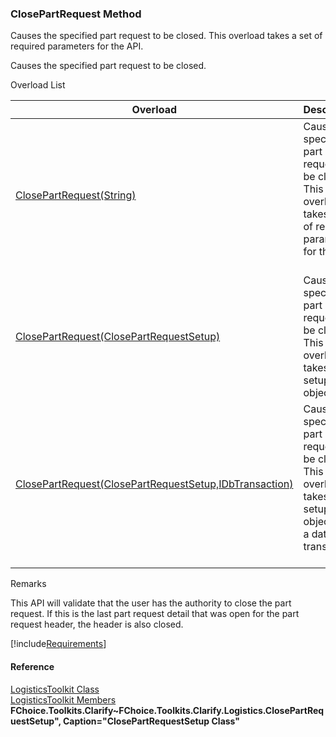 ﻿### ClosePartRequest Method

Causes the specified part request to be closed. This overload takes a set of required parameters for the API.

Causes the specified part request to be closed.

Overload List

| Overload | Description |
| --- | --- |
| [ClosePartRequest(String)](FChoice.Toolkits.Clarify~FChoice.Toolkits.Clarify.Logistics.LogisticsToolkit~ClosePartRequest(String).md) | Causes the specified part request to be closed. This overload takes a set of required parameters for the API.   |
| [ClosePartRequest(ClosePartRequestSetup)](FChoice.Toolkits.Clarify~FChoice.Toolkits.Clarify.Logistics.LogisticsToolkit~ClosePartRequest(ClosePartRequestSetup).md) | Causes the specified part request to be closed. This overload takes a setup object.   |
| [ClosePartRequest(ClosePartRequestSetup,IDbTransaction)](FChoice.Toolkits.Clarify~FChoice.Toolkits.Clarify.Logistics.LogisticsToolkit~ClosePartRequest(ClosePartRequestSetup,IDbTransaction).md) | Causes the specified part request to be closed. This overload takes a setup object and a database transaction.   |

Remarks

This API will validate that the user has the authority to close the part request. If this is the last part request detail that was open for the part request header, the header is also closed.

[!include[Requirements](../partials/requirements.md)]



#### Reference

[LogisticsToolkit Class](FChoice.Toolkits.Clarify~FChoice.Toolkits.Clarify.Logistics.LogisticsToolkit.md)  
[LogisticsToolkit Members](FChoice.Toolkits.Clarify~FChoice.Toolkits.Clarify.Logistics.LogisticsToolkit_members.md)  
**FChoice.Toolkits.Clarify~FChoice.Toolkits.Clarify.Logistics.ClosePartRequestSetup", Caption="ClosePartRequestSetup Class"**